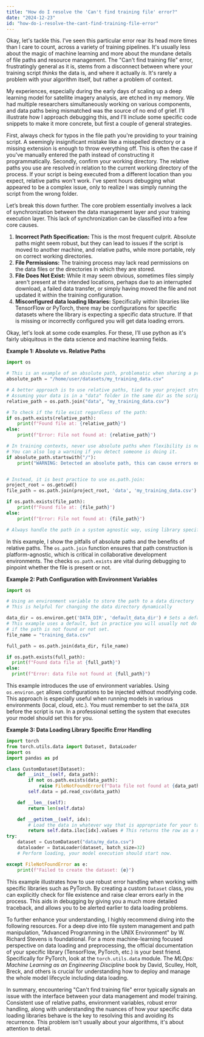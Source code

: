 ```yaml
---
title: "How do I resolve the 'Can't find training file' error?"
date: "2024-12-23"
id: "how-do-i-resolve-the-cant-find-training-file-error"
---
```


Okay, let's tackle this. I’ve seen this particular error rear its head more times than I care to count, across a variety of training pipelines. It's usually less about the magic of machine learning and more about the mundane details of file paths and resource management. The "Can't find training file" error, frustratingly general as it is, stems from a disconnect between where your training script *thinks* the data is, and where it actually *is*. It's rarely a problem with your algorithm itself, but rather a problem of context.

My experiences, especially during the early days of scaling up a deep learning model for satellite imagery analysis, are etched in my memory. We had multiple researchers simultaneously working on various components, and data paths being mismatched was the source of no end of grief. I’ll illustrate how I approach debugging this, and I'll include some specific code snippets to make it more concrete, but first a couple of general strategies.

First, always check for typos in the file path you're providing to your training script. A seemingly insignificant mistake like a misspelled directory or a missing extension is enough to throw everything off. This is often the case if you've manually entered the path instead of constructing it programmatically. Secondly, confirm your working directory. The relative paths you use are resolved in relation to the current working directory of the process. If your script is being executed from a different location than you expect, relative paths won't work. I've spent hours debugging what appeared to be a complex issue, only to realize I was simply running the script from the wrong folder.

Let’s break this down further. The core problem essentially involves a lack of synchronization between the data management layer and your training execution layer. This lack of synchronization can be classified into a few core causes.

1. **Incorrect Path Specification:** This is the most frequent culprit. Absolute paths might seem robust, but they can lead to issues if the script is moved to another machine, and relative paths, while more portable, rely on correct working directories.
2. **File Permissions:** The training process may lack read permissions on the data files or the directories in which they are stored.
3. **File Does Not Exist:** While it may seem obvious, sometimes files simply aren't present at the intended locations, perhaps due to an interrupted download, a failed data transfer, or simply having moved the file and not updated it within the training configuration.
4. **Misconfigured data loading libraries:** Specifically within libraries like TensorFlow or PyTorch, there may be configurations for specific datasets where the library is expecting a specific data structure. If that is missing or incorrectly configured you will get data loading errors.

Okay, let's look at some code examples. For these, I’ll use python as it's fairly ubiquitous in the data science and machine learning fields.

**Example 1: Absolute vs. Relative Paths**

```python
import os

# This is an example of an absolute path, problematic when sharing a project.
absolute_path = "/home/user/datasets/my_training_data.csv"

# A better approach is to use relative paths, tied to your project structure.
# Assuming your data is in a "data" folder in the same dir as the script.
relative_path = os.path.join("data", "my_training_data.csv")

# To check if the file exist regardless of the path:
if os.path.exists(relative_path):
    print(f"Found file at: {relative_path}")
else:
    print(f"Error: File not found at: {relative_path}")

# In training contexts, never use absolute paths when flexibility is needed.
# You can also log a warning if you detect someone is doing it.
if absolute_path.startswith("/"):
    print("WARNING: Detected an absolute path, this can cause errors on other machines.")


# Instead, it is best practice to use os.path.join:
project_root = os.getcwd()
file_path = os.path.join(project_root, 'data', 'my_training_data.csv')

if os.path.exists(file_path):
    print(f"Found file at: {file_path}")
else:
    print(f"Error: File not found at: {file_path}")

# Always handle the path in a system agnostic way, using library specific file paths.
```

In this example, I show the pitfalls of absolute paths and the benefits of relative paths. The `os.path.join` function ensures that path construction is platform-agnostic, which is critical in collaborative development environments. The checks `os.path.exists` are vital during debugging to pinpoint whether the file is present or not.

**Example 2: Path Configuration with Environment Variables**

```python
import os

# Using an environment variable to store the path to a data directory
# This is helpful for changing the data directory dynamically

data_dir = os.environ.get('DATA_DIR', 'default_data_dir') # Sets a default if not found.
# This example uses a default, but in practice you will usually not do this and handle errors
# if the path is not found or not set.
file_name = "training_data.csv"

full_path = os.path.join(data_dir, file_name)

if os.path.exists(full_path):
  print(f"Found data file at {full_path}")
else:
  print(f"Error: data file not found at {full_path}")
```

This example introduces the use of environment variables. Using `os.environ.get` allows configurations to be injected without modifying code. This approach is especially useful when running models in various environments (local, cloud, etc.). You must remember to set the `DATA_DIR` before the script is run. In a professional setting the system that executes your model should set this for you.

**Example 3: Data Loading Library Specific Error Handling**

```python
import torch
from torch.utils.data import Dataset, DataLoader
import os
import pandas as pd

class CustomDataset(Dataset):
    def __init__(self, data_path):
        if not os.path.exists(data_path):
            raise FileNotFoundError(f"Data file not found at {data_path}")
        self.data = pd.read_csv(data_path)

    def __len__(self):
        return len(self.data)

    def __getitem__(self, idx):
        # Load the data in whatever way that is appropriate for your task.
        return self.data.iloc[idx].values # This returns the row as a numpy array
try:
    dataset = CustomDataset("data/my_data.csv")
    dataloader = DataLoader(dataset, batch_size=32)
    # Perform loading, your model execution should start now.

except FileNotFoundError as e:
    print(f"Failed to create the dataset: {e}")

```
This example illustrates how to use robust error handling when working with specific libraries such as PyTorch. By creating a custom `Dataset` class, you can explicitly check for file existence and raise clear errors early in the process. This aids in debugging by giving you a much more detailed traceback, and allows you to be alerted earlier to data loading problems.

To further enhance your understanding, I highly recommend diving into the following resources. For a deep dive into file system management and path manipulation, "Advanced Programming in the UNIX Environment" by W. Richard Stevens is foundational. For a more machine-learning focused perspective on data loading and preprocessing, the official documentation of your specific library (TensorFlow, PyTorch, etc.) is your best friend. Specifically for PyTorch, look at the `torch.utils.data` module. The *MLOps: Machine Learning as an Engineering Discipline* book by David, Sculley, Holt, Breck, and others is crucial for understanding how to deploy and manage the whole model lifecycle including data loading.

In summary, encountering "Can't find training file" error typically signals an issue with the interface between your data management and model training. Consistent use of relative paths, environment variables, robust error handling, along with understanding the nuances of how your specific data loading libraries behave is the key to resolving this and avoiding its recurrence. This problem isn't usually about your algorithms, it's about attention to detail.

